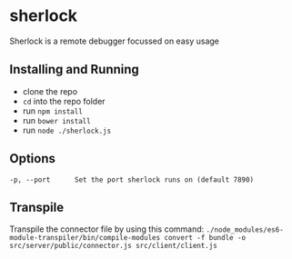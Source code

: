 sherlock
========
Sherlock is a remote debugger focussed on easy usage

## Installing and Running
* clone the repo
* `cd` into the repo folder
* run `npm install`
* run `bower install`
* run `node ./sherlock.js`

## Options
```
-p, --port      Set the port sherlock runs on (default 7890)
```

## Transpile
Transpile the connector file by using this command:
`./node_modules/es6-module-transpiler/bin/compile-modules convert -f bundle -o src/server/public/connector.js src/client/client.js`